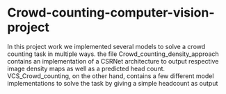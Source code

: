 # Crowd-counting-computer-vision-project
In this project work we implemented several models to solve a crowd counting task in multiple ways.
the file Crowd_counting_density_approach contains an implementation of a CSRNet architecture to output respective image density maps as well as a predicted head count.
VCS_Crowd_counting, on the other hand, contains a few different model implementations to solve the task by giving a simple headcount as output
